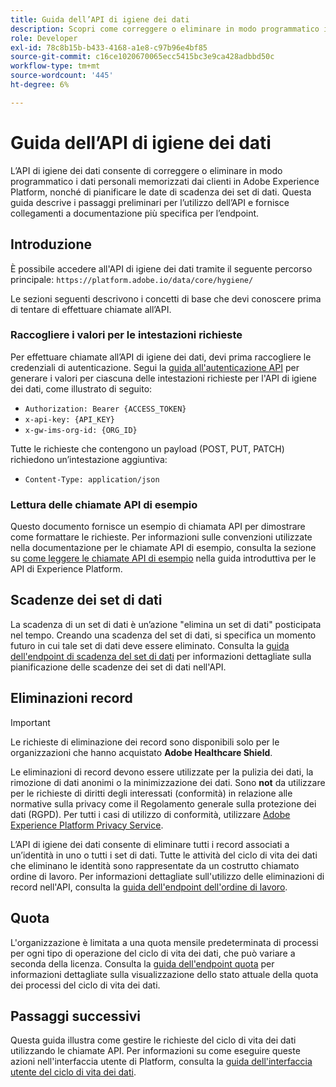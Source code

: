 ```yaml
---
title: Guida dell’API di igiene dei dati
description: Scopri come correggere o eliminare in modo programmatico i dati personali memorizzati dai clienti in Adobe Experience Platform.
role: Developer
exl-id: 78c8b15b-b433-4168-a1e8-c97b96e4bf85
source-git-commit: c16ce1020670065ecc5415bc3e9ca428adbbd50c
workflow-type: tm+mt
source-wordcount: '445'
ht-degree: 6%

---
```


# Guida dell’API di igiene dei dati

L’API di igiene dei dati consente di correggere o eliminare in modo programmatico i dati personali memorizzati dai clienti in Adobe Experience Platform, nonché di pianificare le date di scadenza dei set di dati. Questa guida descrive i passaggi preliminari per l’utilizzo dell’API e fornisce collegamenti a documentazione più specifica per l’endpoint.

## Introduzione

È possibile accedere all&#39;API di igiene dei dati tramite il seguente percorso principale: `https://platform.adobe.io/data/core/hygiene/`

Le sezioni seguenti descrivono i concetti di base che devi conoscere prima di tentare di effettuare chiamate all’API.

### Raccogliere i valori per le intestazioni richieste

Per effettuare chiamate all’API di igiene dei dati, devi prima raccogliere le credenziali di autenticazione. Segui la [guida all&#39;autenticazione API](../../landing/api-authentication.md) per generare i valori per ciascuna delle intestazioni richieste per l&#39;API di igiene dei dati, come illustrato di seguito:

* `Authorization: Bearer {ACCESS_TOKEN}`
* `x-api-key: {API_KEY}`
* `x-gw-ims-org-id: {ORG_ID}`

Tutte le richieste che contengono un payload (POST, PUT, PATCH) richiedono un’intestazione aggiuntiva:

* `Content-Type: application/json`

### Lettura delle chiamate API di esempio

Questo documento fornisce un esempio di chiamata API per dimostrare come formattare le richieste. Per informazioni sulle convenzioni utilizzate nella documentazione per le chiamate API di esempio, consulta la sezione su [come leggere le chiamate API di esempio](../../landing/api-guide.md#sample-api) nella guida introduttiva per le API di Experience Platform.

## Scadenze dei set di dati

La scadenza di un set di dati è un’azione &quot;elimina un set di dati&quot; posticipata nel tempo. Creando una scadenza del set di dati, si specifica un momento futuro in cui tale set di dati deve essere eliminato. Consulta la [guida dell&#39;endpoint di scadenza del set di dati](./dataset-expiration.md) per informazioni dettagliate sulla pianificazione delle scadenze dei set di dati nell&#39;API.

## Eliminazioni record

>[!IMPORTANT]
>
>Le richieste di eliminazione dei record sono disponibili solo per le organizzazioni che hanno acquistato **Adobe Healthcare Shield**.
>
>
>Le eliminazioni di record devono essere utilizzate per la pulizia dei dati, la rimozione di dati anonimi o la minimizzazione dei dati. Sono **not** da utilizzare per le richieste di diritti degli interessati (conformità) in relazione alle normative sulla privacy come il Regolamento generale sulla protezione dei dati (RGPD). Per tutti i casi di utilizzo di conformità, utilizzare [Adobe Experience Platform Privacy Service](../../privacy-service/home.md).

L’API di igiene dei dati consente di eliminare tutti i record associati a un’identità in uno o tutti i set di dati. Tutte le attività del ciclo di vita dei dati che eliminano le identità sono rappresentate da un costrutto chiamato ordine di lavoro. Per informazioni dettagliate sull&#39;utilizzo delle eliminazioni di record nell&#39;API, consulta la [guida dell&#39;endpoint dell&#39;ordine di lavoro](./workorder.md).

## Quota

L&#39;organizzazione è limitata a una quota mensile predeterminata di processi per ogni tipo di operazione del ciclo di vita dei dati, che può variare a seconda della licenza. Consulta la [guida dell&#39;endpoint quota](./quota.md) per informazioni dettagliate sulla visualizzazione dello stato attuale della quota dei processi del ciclo di vita dei dati.

## Passaggi successivi

Questa guida illustra come gestire le richieste del ciclo di vita dei dati utilizzando le chiamate API. Per informazioni su come eseguire queste azioni nell&#39;interfaccia utente di Platform, consulta la [guida dell&#39;interfaccia utente del ciclo di vita dei dati](../ui/overview.md).
